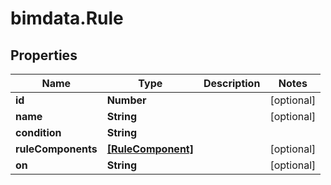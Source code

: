 # bimdata.Rule

## Properties
Name | Type | Description | Notes
------------ | ------------- | ------------- | -------------
**id** | **Number** |  | [optional] 
**name** | **String** |  | [optional] 
**condition** | **String** |  | 
**ruleComponents** | [**[RuleComponent]**](RuleComponent.md) |  | [optional] 
**on** | **String** |  | [optional] 


